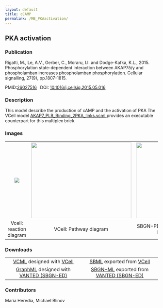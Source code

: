 ```yaml
---
layout: default
title: cCAMP
permalink: /MB_PKAactivation/
---
```

## PKA activation 

### Publication 

Rigatti, M., Le, A.V., Gerber, C., Moraru, I.I. and Dodge-Kafka, K.L., 2015. Phosphorylation state-dependent interaction between 
AKAP7δ/γ and phospholamban increases phospholamban phosphorylation. Cellular signalling, 27(9), pp.1807-1815.

 PMID:<a href="https://www.ncbi.nlm.nih.gov/pubmed/?term=26027516">26027516</a>&ensp; 
 DOI: <a href="https://doi.org/10.1016/j.cellsig.2015.05.016">10.1016/j.cellsig.2015.05.016</a><br />

### Description
This model describe the production of cAMP and the activation of PKA 
The VCell model <a href="/modelbricks/AKAP7_PLB_Binding_2PKA_links.vcml"> AKAP7_PLB_Binding_2PKA_links.vcml </a> provides an executable counterpart for this multiplex brick.

### Images
 <table> 
 <tr>
  <td align="center" width="280"><a href="https://modelbricks.github.io/images/Vcellimages/PKAact_Vcell.PNG"><img align="center" src="/images/Vcellimages/PKAact_Vcell.PNG"/></a></td>
  <td align="center"><a href="https://modelbricks.github.io/images/Vcellimages/PKAact_Vcell_pathway.PNG"><img align="center" src="//images/Vcellimages/PKAact_Vcell_pathway.PNG" width="330" height="250"/></a></td>
 <td align="center" width="300"><a href="https://modelbricks.github.io/images/images/SBGNfiles/PKAact_SBGN.PNG"><img align="center" src="/images/images/SBGNfiles/PKAact_SBGN.PNG" height="250"/></a></td>
 </tr>
 <tr>
  <td align="center"> Vcell: reaction diagram</td>
   <td align="center"> VCell: Pathway diagram</td>
   <td align="center"> SBGN-PD:cAMP production and PKA activation</td>
   </tr>
 </table>

### Downloads 

<table> 
 <td align="center"><a href="/modelbricks/cAMPprod_PKAact_PLB.vcml">VCML</a> designed with <a href="http://vcell.org"> VCell</a>  </td> 
 <td align="center"><a href="/modelbricks/cAMPprod_PKAact_PLB.xml">SBML</a> exported from <a href="http://vcell.org"> VCell</a>  </td>
 <tr>
    <td align="center" width="33%"><a href="/modelbricks/cCAMPprod_PKAact_SBGN.graphml">GraphML</a> designed with <a href="https://immersive-analytics.infotech.monash.edu/vanted/addons/sbgn-ed/">VANTED (SBGN-ED)</a></td>
    <td align="center" width="33%"><a href="/modelbricks/cCAMPprod_PKAact_SBGN.sbgn">SBGN-ML</a> exported from <a href="https://immersive-analytics.infotech.monash.edu/vanted/addons/sbgn-ed/">VANTED (SBGN-ED)</a></td>
 </tr>
 </table>

### Contributors
Maria Heredia, Michael Blinov
 
